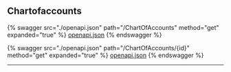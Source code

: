 ## Chartofaccounts




{% swagger src="./openapi.json" path="/ChartOfAccounts" method="get" expanded="true" %}
[openapi.json](./docs/openapi.json)
{% endswagger %}

{% swagger src="./openapi.json" path="/ChartOfAccounts/{id}" method="get" expanded="true" %}
[openapi.json](./docs/openapi.json)
{% endswagger %}


---


